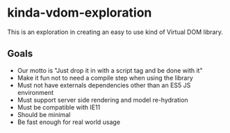 # kinda-vdom-exploration
This is an exploration in creating an easy to use kind of Virtual DOM library.

## Goals
* Our motto is "Just drop it in with a script tag and be done with it"
* Make it fun not to need a compile step when using the library
* Must not have externals dependencies other than an ES5 JS environment
* Must support server side rendering and model re-hydration
* Must be compatible with IE11
* Should be minimal
* Be fast enough for real world usage
